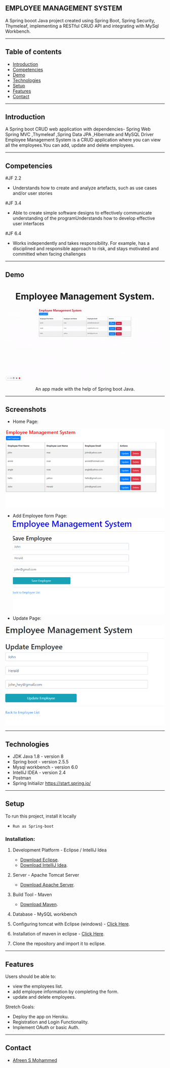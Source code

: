 ## EMPLOYEE MANAGEMENT SYSTEM

A Spring booot Java project created using Spring Boot, Spring Security, Thymeleaf, implementing a RESTful CRUD API and integrating with MySql Workbench.

---

## Table of contents

- [Introduction](#introduction)
- [Competencies](#competencies)
- [Demo](#demo)
- [Technologies](#technologies)
- [Setup](#setup)
- [Features](#features)
- [Contact](#contact)

---

## Introduction
 A Spring boot CRUD web application with dependencies- Spring Web Spring MVC ,Thymeleaf ,Spring Data JPA ,Hibernate and MySQL Driver
Employee Management System is a CRUD application where you can view all the employees.You can add, update and delete employees.

---

## Competencies 

#JF 2.2
- Understands how to create and analyze artefacts, such as use cases and/or user stories

#JF 3.4
- Able to create simple software designs to effectively communicate understanding of the programUnderstands how to develop effective user interfaces

#JF 6.4
- Works independently and takes responsibility. For example, has a disciplined and responsible approach to risk, and stays motivated and committed when facing challenges

---

## Demo

<h1 align="center">
  Employee Management System.
</h1>

<div align="center">

![Demo](./employee.gif)

 An app made with the help of Spring boot Java.
    
</div>


---

## Screenshots

* Home Page:

![1.png](./employee-images/add-new-employee.png)
* Add Employee form Page:
![2.png](./employee-images/add-employee1.png)
* Update Page:

![1.png](./employee-images/update_employee.png)

---

## Technologies

- JDK Java 1.8 - version 8
- Spring boot - version 2.5.5
- Mysql workbench - version 6.0
- IntelliJ IDEA - version 2.4
- Postman
- Spring Initializr https://start.spring.io/



---

## Setup

To run this project, install it locally 
 - `Run as Spring-boot`
 
 ### Installation:

1. Development Platform - Eclipse / IntelliJ Idea
   * [Download Eclipse](https://www.eclipse.org/downloads/packages/eclipse-ide-java-ee-developers/mars2).
   * [Download IntelliJ Idea](https://www.jetbrains.com/idea/download/#section=windows).
2. Server - Apache Tomcat Server

   * [Download Apache Server](https://tomcat.apache.org/download-70.cgi).

3. Build Tool - Maven

   * [Download Maven](https://maven.apache.org/download.cgi).

4. Database - MySQL workbench

5. Configuring tomcat with Eclipse (windows) - [Click Here](https://javatutorial.net/run-tomcat-from-eclipse).

6. Installation of maven in eclipse - [Click Here](https://stackoverflow.com/questions/8620127/maven-in-eclipse-step-by-step-installation).

7. Clone the repository and import it to eclipse.


---

## Features

Users should be able to:
- view the employees list.
- add employee information by completing the form.
- update and delete employees.

Stretch Goals:

- Deploy the app on Heroku.
- Registration and Login Functionality.
- Implement OAuth or basic Auth.

---


## Contact
- [Afreen S Mohammed](https://github.com/afreensafdar)


